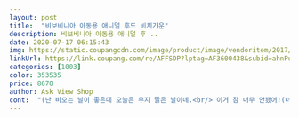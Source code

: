 ```yaml
---
layout: post 
title:  "비보비니아 아동용 애니멀 후드 비치가운" 
description: 비보비니아 아동용 애니멀 후 ..
date: 2020-07-17 06:15:43 
img: https://static.coupangcdn.com/image/product/image/vendoritem/2017/08/02/3009603437/129bd585-5241-45f7-b86a-e9ddc4b15f76.jpg 
linkUrl: https://link.coupang.com/re/AFFSDP?lptag=AF3600438&subid=ahnPublicAsk&pageKey=1644455&itemId=7167163&vendorItemId=3009603437&traceid=V0-113-860ea15de43e1b51 
categories: [1003] 
color: 353535 
price: 8670 
author: Ask View Shop 
cont:  "(난 비오는 날이 좋은데 오늘은 무지 맑은 날이네.<br/> 이거 참 너무 안됐어!(너무하네))<br/>(신발이 남아 나질 않아요<br/> -젤리슈즈빼곤 항상 젖어있다죠)<br/>10개월 72센치 아기 후드쓰고 입히니 길이가 발끝까지오고<br/>19개월이 된 아들램.<br/><br/>가격에비해서는 디자인 아주 촌스럽지도 않고<br/>갑자기 머릿속에 연잎 햇빛가리개가 달린 유아용 개구리튜브가 생각나서 개구리 디자인을 골랐는데 영어문구도 은근 재미있어요^^<br/>개구리 입장에선 충분히 이해되는 문구가 피식 웃었네요.<br/><br/>건조기 있으신분들은 건조기돌려서 먼지 먼저 털어내고<br/>겨드랑이 쪽 댠추구멍이 작아서 끼웠다가 뺏다가 하는게 불편하긴 한데,<br/>결국 사용안하니 그닥 불편한지 모르고 쓰게되는것 같구요<br/>그냥 저렴이로 산건데 가성비는 괜찮아요<br/>그래서인지 잘 사용은 안하게되네요.<br/><br/>길어서 밟히거나 하진않으니 딸램한텐 오히려 딱이에요.<br/><br/>까꿍놀이까지 즐기네요<br/>다만 조금 아쉬운 부분이 있다면 양 옆구리쪽에 단추와 고리가 있어서 고정할 수 있게 되어 있는 부분이 있는데 고리가 너무 작게 만들어져서 단추를 끼우려면 두손으로 애를 좀 써야 끼울 수 있어요.<br/><br/>대신 상의 100사이즈 입는 아들램 어깨보다 목부분 홈이 더 넓기 때문에 어느 한쪽으로 쏠리면 쓸릴수도 있어요.<br/><br/>딸아이 취향 고려해서 귀여운 토끼로 골랐어요.<br/><br/>래쉬가드 위에 바로 씌워놔도 추워하지않고 잘 입고있고<br/>매일 새벽같이 일어나자마자 마당으로 달려가 수도꼭지를 틀고 온몸 적셔가며 물놀이를 하루 열번이라도 가능할 기세죠.<br/><br/>물놀이나 목욕후에 물기 안닦고 도망다니는 아들램에게 쏙 입히고 톡톡 두드리지 않아도 그냥 안아주면 온몸에 감싸진 타월에 물기는 쏙 흡수<br/>물밖에 있으면서 간식이라도 먹으려면 필수템인것같아요.<br/><br/>물을 무지무지 좋아하는 아이에게 여름이란?<br/>바느질 마감처리도 괜찮았어요.<br/><br/>보통 다른 목욕가운, 비치가운들은 만원 후반대인데<br/>뽀송해지면서 보온효과도 있으니 마음에 들어요^^<br/>세탁하고서 다시 건조기 돌리시는게 좋을것같아요<br/>송타월의 호텔식 수건을 사도 마찬가지였어요<br/>수건들 건조기 돌리고 먼지망빼면 진짜 경악스럽거든요ㅜㅜㅋ<br/>아 이건 저렴이든 고렴이든 수건종류는 대체로<br/>아가들 수영장가면서 샀어요<br/>아이 키가 82cm정도로 평균보다 쪼금 작은데 물놀이 하기전에 잠들어서 수면가운처럼 먼저 사용하게 되었는데 완전 개구리 한 마리네요^^<br/>아이가 좋아하는 토끼 캐릭터에<br/>아이들은 하루종일 물에 있고싶어하잖아요.<br/><br/>아직 키 93센티 35개월이라 발목까지 내려오지만,<br/>안쪽에는 매우 메이드인차이나 스러운 라벨도 붙어있답니다<br/>양쪽에 조금허접한 단추를 채우면 팔도끼울수있고<br/>어린아가들이라 수영장을 엄청 자주갈것도 아니여서<br/>어차피 집에서쓰는 목욕수건은 따로있고<br/>여름 휴가를 겨냥하기 이전에 매일같이 마당 물놀이하는 아이를 위해 모자가 달린 큰 타월이 필요하겠다 싶었죠<br/>여름휴가때 물놀이하면서 요긴하게 잘 썼어요.<br/><br/>요건 가격이 너무 착해서 두개사도 하나가격이네요ㅋㅋ<br/>이 문구들은 OK^^ 미국인 친구도 보고 큭큭 웃었네요ㅋ<br/>이가격에 고퀄을 바라는것 자체도 좀 그렇잖아요?<br/>전체적인 크기도 넉넉해요<br/>종아리 발목보다 윗부분부터 덮히는 길이라서 서있을땐 바닥에 끌리지 않아요<br/>직업병이라 영어문구가 있으면 꼭 오류/오타는 없는지, 뜻과 의미가 바람직한지 꼭 따져보거든요^^<br/>참고하셔서 구매에 도움이 되었으면 좋겠네요<br/>처음엔 먼지들이 엄청많더라구요<br/>추위 막아주고 물흡수 잘되는부분에 만족합니다.<br/><br/>타월은 크게 두꺼운 편은 아니에요 그렇다고 너무 얇지도 않은지라 물기 흡수는 충분히하고도 햇볕에 금방 마를 것 같아요.<br/><br/>타월자체의 재질도 막 나쁘진않고 보드랍고<br/>펭귄, 무당벌레도 괜찮았지만 색감 또는 품절이라 패스<br/>평소에 100사이즈 상의를 입고,<br/>한 이삼년은 족히 더쓸것 같아서 더 좋은것 같기도하고ㅋㅋ<br/>후드 얼굴넣는구멍이 가슴팍까지와서 애기 찌찌도 나와요ㅜㅜㅋ<br/>" 
---
```

